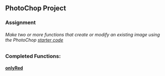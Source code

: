 ## PhotoChop Project

### Assignment
######  Make two or more functions that create or modify an existing image using the PhotoChop [starter code](https://github.com/simplycs/CS161/tree/master/c%2B%2B/Fall%202018/PhotoChop/Starter%20Code)

### Completed Functions:

#### [onlyRed]()
